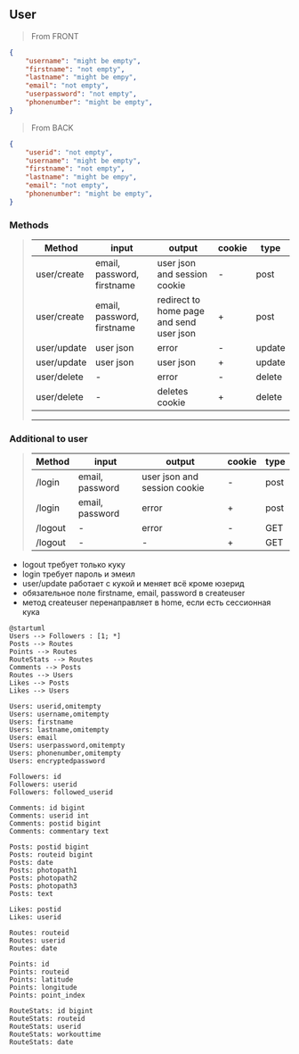## User
> From FRONT
```json
{
	"username": "might be empty",
	"firstname": "not empty",
	"lastname": "might be empy",
	"email": "not empty",
	"userpassword": "not empty",
	"phonenumber": "might be empty",
}
```
>From BACK
```json
{
	"userid": "not empty",
	"username": "might be empty",
	"firstname": "not empty",
	"lastname": "might be empy",
	"email": "not empty",
	"phonenumber": "might be empty",
}
```
### Methods
> Method | input | output | cookie | type
> --|--|--|--|--
> user/create | email, password, firstname | user json and session cookie | - | post
> user/create | email, password, firstname | redirect to home page and send user json | + | post
>user/update | user json | error | - | update
>user/update | user json | user json | + | update
>user/delete | - | error | - | delete
>user/delete | - | deletes cookie | + | delete
> ---
### Additional to user
> Method | input | output | cookie | type
> --|--|--|--|--
> /login |  email, password | user json and session cookie | - | post
> /login |  email, password | error | + | post
> /logout | - | error | - | GET
> /logout | - | - | + | GET

- logout требует только куку
- login требует пароль и эмеил
- user/update работает с кукой и меняет всё кроме юзерид
- обязательное поле firstname, email, password в createuser
- метод createuser перенаправляет в home, если есть сессионная кука


```plantuml
@startuml
Users --> Followers : [1; *]
Posts --> Routes
Points --> Routes
RouteStats --> Routes
Comments --> Posts
Routes --> Users
Likes --> Posts
Likes --> Users

Users: userid,omitempty
Users: username,omitempty
Users: firstname
Users: lastname,omitempty
Users: email
Users: userpassword,omitempty
Users: phonenumber,omitempty
Users: encryptedpassword

Followers: id 
Followers: userid 
Followers: followed_userid

Comments: id bigint
Comments: userid int
Comments: postid bigint
Comments: commentary text

Posts: postid bigint
Posts: routeid bigint
Posts: date
Posts: photopath1
Posts: photopath2
Posts: photopath3
Posts: text

Likes: postid
Likes: userid

Routes: routeid
Routes: userid
Routes: date

Points: id 
Points: routeid
Points: latitude
Points: longitude
Points: point_index

RouteStats: id bigint
RouteStats: routeid
RouteStats: userid
RouteStats: workouttime
RouteStats: date
```